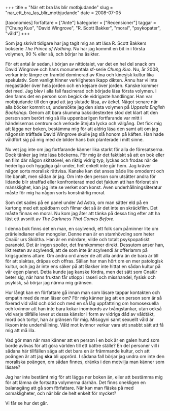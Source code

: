 +++
title = "När ett bra läs blir motbjudande"
slug = "nar_ett_bra_las_blir_motbjudande"
date = 2008-07-05

[taxonomies]
forfattare = ["Ante"]
kategorier = ["Recensioner"]
taggar = ["Chung Kuo", "David Wingrove", "R. Scott Bakker", "moral", "psykopater", "våld"]
+++

Som jag skrivit tidigare har jag tagit mig an att läsa R. Scott Bakkers  bokserie  <em>The Prince of Nothing</em>. Nu har jag kommit en bit in i första volymen, 90 % eller så, och börjar ha åsikter.

För ett antal år sedan, i början av nittiotalet, var det en hel del snack om David Wingrove och hans monumentala sf-serie <em>Chung Kuo</em>. Nu, år 2008, verkar inte längre en framtid dominerad av Kina och kinesisk kultur lika spekulativ. Som vanligt hinner verkligheten ikapp dikten. Ännu har vi inte megastäder över hela jorden och en kejsare över jorden. Kanske kommer det med. Jag blev i alla fall fascinerad och började läsa första volymen. I den fanns det en person som begick de vidrigaste handlingar. Han var motbjudande till den grad att jag slutade läsa, av äckel. Något senare när alla böcker kommit ut, undersökte jag den sista volymen på <em>Uppsala English Bookshop.</em> Genom att bara skumma baksidestexten stod det klart att den person som berört mig så illa uppenbarligen fortfarande var mitt i händelsernas centrum och verkade åtnjuta lycka och välgång. Det fick mig att lägga ner boken, bestämma mig för att aldrig läsa den samt att om jag någonsin träffade David Wingrove skulle jag slå honom på käften. Han hade våldfört sig på mig med de bilder hans bok planterade i mitt sinne.

<!-- more -->

Nu vet jag inte om jag fortfarande känner lika starkt för alla de föresatserna. Dock tänker jag inte läsa böckerna. För mig är det faktiskt så att en bok eller en film där någon skitstövel, en riktig vidrig typ, lyckas och frodas när de hederliga och hyggliga går under, helt enkelt inte går hem. Jag kräver någon sorts moralisk rättvisa. Kanske kan det anses både lite omodernt och lite banalt, men sådan är jag. Om inte den person som utsätter andra för lidande blir straffad eller konfronterad med det faktum att han förlorat sin mänsklighet, kan jag inte se verket som konst. Även underhållningsliteratur måste för mig ha någon sorts konstnärlig moral.

Som det sades på en panel under Ad Astra, om man sätter eld på en kartong med ett spädbarn och filmar det så är det inte en skräckfilm. Det måste finnas en moral. Nu kom jag åter att tänka på dessa ting efter att ha läst ett avsnitt av <em>The Darkness That Comes Before</em>.

I denna bok finns det en man, en scylvendi, ett folk som påminner lite om prärieindianer eller mongoler. Denne man är en stamhövding som heter Cnaiür urs Skiötha. Han är en mördare, vilde och totalt psykpopatiskt paranoid. Det är ingen spoiler, det framkommer direkt. Dessutom anser han, likt resten av scylvendi, att de som inte är scylvendi är offerlamm på krigsgudens altare. Om andra ord anser de att alla andra än de bara är till för att slaktas, dräpas och offras. Sällan har man hört om en mer patologisk kultur, och jag är inte ens säker på att Bakker inte hittat en sådan kultur på vår egen planet. Detta kunde jag kanske fördra, men det sätt som Cnaiür beter sig, när hans fruktan får utlopp i raseri och misshandel, fysisk och psykisk, så börjar jag närma mig gränsen.

Hur långt kan en författare gå innan man som läsare tappar kontakten och empatin med de man läser om? För mig känner jag att en person som är så fixerad vid våld och död och med en så låg uppfattning om homosexuella och kvinnor att han inte bara kokar inombords av tvångstankar, utan också vid varje tillfälle lever ut dessa känslor i form av vidriga dåd av våldtäkt, mord och tortyr, han är gränsen för mig. Misogyni samt sexuellt våld är liksom inte underhållning. Våld mot kvinnor verkar vara ett snabbt sätt att få mig att må illa.

Vad gör man när man känner att en person i en bok är en galen hund som borde avlivas för att göra världen till ett bättre ställe? En del personer vill i sådana här tillfällen säga att det bara en är främmande kultur, och att poängen är att jag <strong>ska</strong> bli upprörd. I sådana fall börjar jag undra om inte den moraliska poängen, om sådan finnes, dränks i den motvilja man känner som läsare?

Jag har inte bestämt mig för att lägga ner boken än, eller att bestämma mig för att lämna de fortsatta volymerna därhän. Det finns onekligen en balansgång att gå som författare. När kan man fläska på med osmakligheter, och när blir de helt enkelt för mycket?

Vi får se hur det går.
